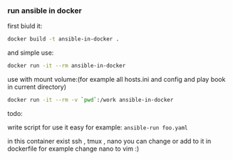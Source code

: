 ### run ansible in docker

first biuld it:
```sh
docker build -t ansible-in-docker .
```
and simple use:
```sh
docker run -it --rm ansible-in-docker
```
use with mount volume:(for example all hosts.ini and config and play book in current directory)
```sh
docker run -it --rm -v `pwd`:/work ansible-in-docker
```

todo:

write script for use it easy for example:
```ansible-run foo.yaml```

in this container exist ssh , tmux , nano 
you can change or add to it in dockerfile for example change nano to vim :)
